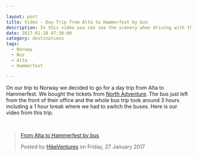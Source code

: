 ```yaml
---

layout: post
title: Video - Day Trip from Alta to Hammerfest by bus
description: In this video you can see the scenery when driving with the bus from Alta to Hammerfest in Norway
date: 2017-01-28 07:30:00
category: destinations
tags:
  - Norway
  - Bus
  - Alta
  - Hammerfest

---
```

On our trip to Norway we decided to go for a day trip from Alta to Hammerfest. We bought the tickets from <a href="http://www.northadventure.no">North Adventure</a>. The bus just left from the front of their office and the whole bus trip took around 3 hours including a 1 hour break where we had to switch the buses. Here is our  video from this trip.

<br>
<!--more-->


<div class="fb-video" data-href="https://www.facebook.com/HikeVentures/videos/966230156810108/" data-width="500" data-show-text="false"><blockquote cite="https://www.facebook.com/HikeVentures/videos/966230156810108/" class="fb-xfbml-parse-ignore"><a href="https://www.facebook.com/HikeVentures/videos/966230156810108/">From Alta to Hammerfest by bus</a><p></p>Posted by <a href="https://www.facebook.com/HikeVentures/">HikeVentures</a> on Friday, 27 January 2017</blockquote></div>
<br>
